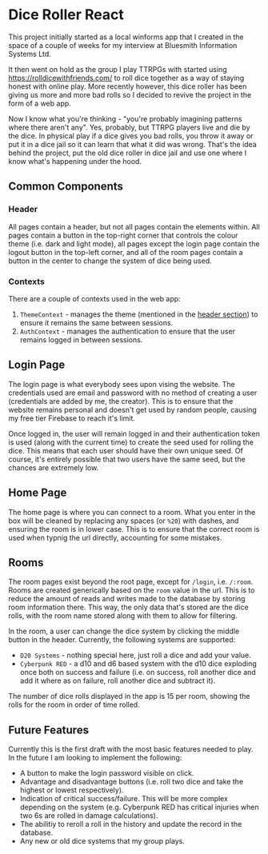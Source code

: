 # Dice Roller React

This project initially started as a local winforms app that I created in the space of a couple of
weeks for my interview at Bluesmith Information Systems Ltd.

It then went on hold as the group I play TTRPGs with started using https://rolldicewithfriends.com/
to roll dice together as a way of staying honest with online play. More recently however, this dice
roller has been giving us more and more bad rolls so I decided to revive the project in the form of
a web app.

Now I know what you're thinking - "you're probably imagining patterns where there aren't any". Yes,
probably, but TTRPG players live and die by the dice. In physical play if a dice gives you bad
rolls, you throw it away or put it in a dice jail so it can learn that what it did was wrong.
That's the idea behind the project, put the old dice roller in dice jail and use one where I know
what's happening under the hood.

## Common Components

### Header

All pages contain a header, but not all pages contain the elements within. All pages contain a
button in the top-right corner that controls the colour theme (i.e. dark and light mode), all pages
except the login page contain the logout button in the top-left corner, and all of the room pages
contain a button in the center to change the system of dice being used.

### Contexts

There are a couple of contexts used in the web app:

1. `ThemeContext` - manages the theme (mentioned in the [header section](#header)) to ensure it
   remains the same between sessions.
2. `AuthContext` - manages the authentication to ensure that the user remains logged in between
   sessions.

## Login Page

The login page is what everybody sees upon vising the website. The credentials used are email and
password with no method of creating a user (credentials are added by me, the creator). This is to
ensure that the website remains personal and doesn't get used by random people, causing my free
tier Firebase to reach it's limit.

Once logged in, the user will remain logged in and their authentication token is used (along with
the current time) to create the seed used for rolling the dice. This means that each user should
have their own unique seed. Of course, it's entirely possible that two users have the same seed,
but the chances are extremely low.

## Home Page

The home page is where you can connect to a room. What you enter in the box will be cleaned by
replacing any spaces (or `%20`) with dashes, and ensuring the room is in lower case. This is to
ensure that the correct room is used when typnig the url directly, accounting for some mistakes.

## Rooms

The room pages exist beyond the root page, except for `/login`, i.e. `/:room`. Rooms are created
generically based on the `room` value in the url. This is to reduce the amount of reads and writes
made to the database by storing room information there. This way, the only data that's stored are
the dice rolls, with the room name stored along with them to allow for filtering.

In the room, a user can change the dice system by clicking the middle button in the header.
Currently, the following systems are supported:

- `D20 Systems` - nothing special here, just roll a dice and add your value.
- `Cyberpunk RED` - a d10 and d6 based system with the d10 dice exploding once both on success
  and failure (i.e. on success, roll another dice and add it where as on failure, roll another dice
  and subtract it).

The number of dice rolls displayed in the app is 15 per room, showing the rolls for the room in
order of time rolled.

## Future Features

Currently this is the first draft with the most basic features needed to play. In the future I am
looking to implement the following:

- A button to make the login password visible on click.
- Advantage and disadvantage buttons (i.e. roll two dice and take the highest or lowest
  respectively).
- Indication of critical success/failure. This will be more complex depending on the system (e.g.
  Cyberpunk RED has critical injuries when two 6s are rolled in damage calculations).
- The abilitiy to reroll a roll in the history and update the record in the database.
- Any new or old dice systems that my group plays.
